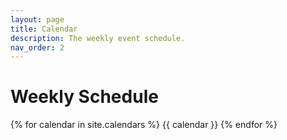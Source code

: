 ```yaml
---
layout: page
title: Calendar
description: The weekly event schedule.
nav_order: 2
---
```


# Weekly Schedule

{% for calendar in site.calendars %}
  {{ calendar }}
{% endfor %}
